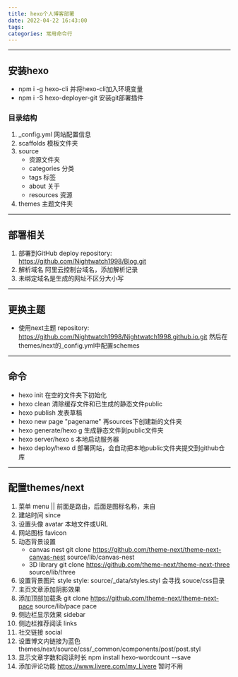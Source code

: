```yaml
---
title: hexo个人博客部署
date: 2022-04-22 16:43:00
tags:
categories: 常用命令行
---
```


---
## 安装hexo
+ npm i -g hexo-cli
    并将hexo-cli加入环境变量
+ npm i -S hexo-deployer-git
    安装git部署插件
### 目录结构
1. _config.yml
    网站配置信息
2. scaffolds
    模板文件夹
3. source
    + 资源文件夹
    + categories 分类
    + tags 标签
    + about 关于
    + resources 资源
4. themes
    主题文件夹

---
## 部署相关
1. 部署到GitHub
	deploy  repository: https://github.com/Nightwatch1998/Blog.git
2. 解析域名
	阿里云控制台域名，添加解析记录
3. 未绑定域名是生成的网址不区分大小写
---

## 更换主题
+ 使用next主题
    repository: https://github.com/Nightwatch1998/Nightwatch1998.github.io.git
    然后在themes/next的_config.yml中配置schemes
---
## 命令
+ hexo init
    在空的文件夹下初始化
+ hexo clean
    清除缓存文件和已生成的静态文件public
+ hexo publish
    发表草稿
+ hexo new page "pagename"
    再sources下创建新的文件夹
+ hexo generate/hexo g
    生成静态文件到public文件夹
+ hexo server/hexo s
    本地启动服务器
+ hexo deploy/hexo d
    部署网站，会自动把本地public文件夹提交到github仓库
---
## 配置themes/next
1. 菜单
    menu
    || 前面是路由，后面是图标名称，来自
2. 建站时间
    since
3. 设置头像
    avatar
    本地文件或URL
4. 网站图标
    favicon
5. 动态背景设置
    + canvas nest
        git clone https://github.com/theme-next/theme-next-canvas-nest source/lib/canvas-nest
    + 3D library
        git clone https://github.com/theme-next/theme-next-three source/lib/three
6. 设置背景图片
    style
        style: source/_data/styles.styl
    会寻找  souce/css目录
7. 主页文章添加阴影效果
8. 添加顶部加载条
    git clone https://github.com/theme-next/theme-next-pace source/lib/pace
    pace
9. 侧边栏显示效果
    sidebar
10. 侧边栏推荐阅读
    links
11. 社交链接
    social
12. 设置博文内链接为蓝色
    themes/next/source/css/_common/components/post/post.styl
13. 显示文章字数和阅读时长
    npm install hexo-wordcount --save
14. 添加评论功能
    https://www.livere.com/my_Livere
    暂时不用

